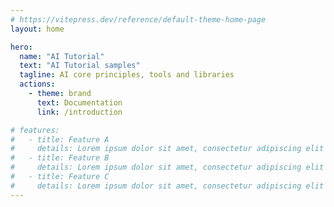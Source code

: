 ```yaml
---
# https://vitepress.dev/reference/default-theme-home-page
layout: home

hero:
  name: "AI Tutorial"
  text: "AI Tutorial samples"
  tagline: AI core principles, tools and libraries
  actions:
    - theme: brand
      text: Documentation
      link: /introduction

# features:
#   - title: Feature A
#     details: Lorem ipsum dolor sit amet, consectetur adipiscing elit
#   - title: Feature B
#     details: Lorem ipsum dolor sit amet, consectetur adipiscing elit
#   - title: Feature C
#     details: Lorem ipsum dolor sit amet, consectetur adipiscing elit
---
```



